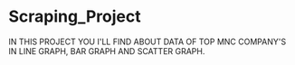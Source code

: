 # Scraping_Project
IN THIS PROJECT YOU I'LL FIND ABOUT DATA OF TOP MNC COMPANY'S IN LINE GRAPH, BAR GRAPH AND SCATTER GRAPH.
